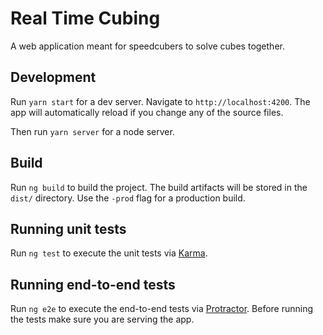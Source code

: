 # Real Time Cubing

A web application meant for speedcubers to solve cubes together.

## Development

Run `yarn start` for a dev server. Navigate to `http://localhost:4200`. The app will automatically reload if you change any of the source files.

Then run `yarn server` for a node server.

## Build

Run `ng build` to build the project. The build artifacts will be stored in the `dist/` directory. Use the `-prod` flag for a production build.

## Running unit tests

Run `ng test` to execute the unit tests via [Karma](https://karma-runner.github.io).

## Running end-to-end tests

Run `ng e2e` to execute the end-to-end tests via [Protractor](http://www.protractortest.org/).
Before running the tests make sure you are serving the app.
